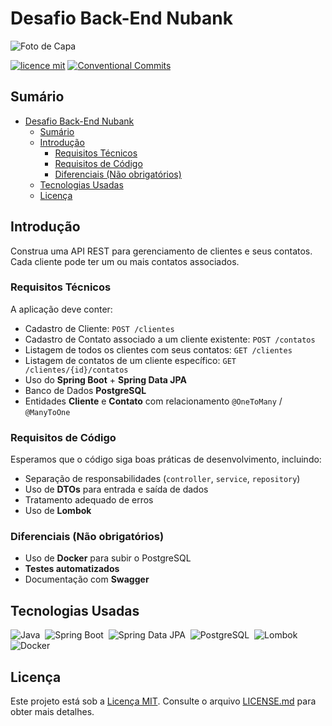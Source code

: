 # Desafio Back-End Nubank

![Foto de Capa](assets/imgs/foto-de-capa.png)

[![licence mit](https://img.shields.io/badge/licence-MIT-blue.svg)](./LICENSE)
[![Conventional Commits](https://img.shields.io/badge/Conventional%20Commits-1.0.0-%23FE5196?logo=conventionalcommits&logoColor=white)](https://conventionalcommits.org)

## Sumário
- [Desafio Back-End Nubank](#desafio-back-end-nubank)
  - [Sumário](#sumário)
  - [Introdução](#introdução)
    - [Requisitos Técnicos](#requisitos-técnicos)
    - [Requisitos de Código](#requisitos-de-código)
    - [Diferenciais (Não obrigatórios)](#diferenciais-não-obrigatórios)
  - [Tecnologias Usadas](#tecnologias-usadas)
  - [Licença](#licença)

## Introdução
Construa uma API REST para gerenciamento de clientes e seus contatos. Cada cliente pode ter um ou mais contatos associados.

### Requisitos Técnicos

A aplicação deve conter:

- Cadastro de Cliente: `POST /clientes`
- Cadastro de Contato associado a um cliente existente: `POST /contatos`
- Listagem de todos os clientes com seus contatos: `GET /clientes`
- Listagem de contatos de um cliente específico: `GET /clientes/{id}/contatos`
- Uso do **Spring Boot** + **Spring Data JPA**
- Banco de Dados **PostgreSQL**
- Entidades **Cliente** e **Contato** com relacionamento `@OneToMany` / `@ManyToOne`

### Requisitos de Código

Esperamos que o código siga boas práticas de desenvolvimento, incluindo:

- Separação de responsabilidades (`controller`, `service`, `repository`)
- Uso de **DTOs** para entrada e saída de dados
- Tratamento adequado de erros
- Uso de **Lombok**

### Diferenciais (Não obrigatórios)

- Uso de **Docker** para subir o PostgreSQL
- **Testes automatizados**
- Documentação com **Swagger**

## Tecnologias Usadas
![Java](https://img.shields.io/badge/Java-ED8B00?style=for-the-badge&logo=java&logoColor=white)&nbsp;
![Spring Boot](https://img.shields.io/badge/Spring_Boot-6DB33F?style=for-the-badge&logo=spring-boot&logoColor=white)&nbsp;
![Spring Data JPA](https://img.shields.io/badge/Spring%20Data%20JPA-007396?style=for-the-badge&logo=hibernate&logoColor=white)&nbsp;
![PostgreSQL](https://img.shields.io/badge/PostgreSQL-336791?style=for-the-badge&logo=postgresql&logoColor=white)&nbsp;
![Lombok](https://img.shields.io/badge/Lombok-FF0000?style=for-the-badge&logo=lombok&logoColor=white)&nbsp;
![Docker](https://img.shields.io/badge/Docker-2496ED?style=for-the-badge&logo=docker&logoColor=white)&nbsp;

<!-- ## Estrutura do Projeto -->

<!-- Para entender a estrutura do projeto, consulte [Estrutura do Projeto](link_para_o_documentacao_estrutura.md).  -->
<!-- TODO: Implement it -->

<!-- ## Como Executar o Projeto -->

<!-- Para obter instruções sobre como executar o projeto, consulte [Como Executar o Projeto](link_para_o_documentacao_execucao.md).  -->
<!-- TODO: Implement it -->

## Licença
Este projeto está sob a [Licença MIT](./LICENSE.md). Consulte o arquivo [LICENSE.md](LICENSE.md) para obter mais detalhes.
